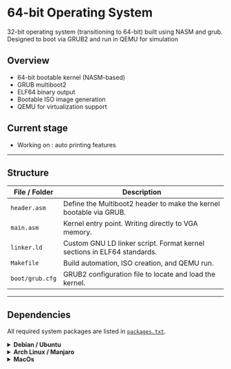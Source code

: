 #  64-bit Operating System

32-bit operating system (transitioning to 64-bit) built using NASM and grub.
Designed to boot via GRUB2 and run in QEMU for simulation


## Overview

- 64-bit bootable kernel (NASM-based)
- GRUB multiboot2 
- ELF64 binary output
- Bootable ISO image generation
- QEMU for virtualization support



## Current stage
- Working on : auto printing features

---

## Structure

| File / Folder     | Description |
|------------------|-------------|
| `header.asm`     | Define the Multiboot2 header to make the kernel bootable via GRUB. |
| `main.asm`       | Kernel entry point. Writing directly to VGA memory. |
| `linker.ld`      | Custom GNU LD linker script. Format kernel sections in ELF64 standards. |
| `Makefile`       | Build automation, ISO creation, and QEMU run. |
| `boot/grub.cfg`  | GRUB2 configuration file to locate and load the kernel. |


---

## Dependencies 

All required system packages are listed in [`packages.txt`](./packages.txt).

<details>
<summary><strong> Debian / Ubuntu</strong></summary>

```bash
sudo xargs -a packages.txt apt install -y
```

</details> <details> <summary><strong> Arch Linux / Manjaro</strong></summary>

```bash
sudo pacman -S --needed $(< packages.txt)
```
</details> <details> <summary><strong> MacOs </strong></summary>

```bash
xargs brew install < packages.txt
```
NOTE: GRUB is not officially supported via Homebrew.
For ISO generation, consider using a Linux VM or Docker container

---

## Build

Enter build environment: 

- Windows(PowerShell): docker run --rm -it -v "C:\Users\<username>\<filepath>\C-OS:/root/env" <buildenv_name>
- MacOS: docker run --rm -it -v /Users/<username>/<filepath>/C-OS:/root/env <buildenv_name>
- Linux: docker run --rm -it -v /home/<username>/<filepath>/C-OS:/root/env <buildenv_name>

Build for x86 architecture: 

- make build-x86_64

NOTE: To leave build environment, type 'exit' in terminal.

Emulate the system using Qemu: 

-  qemu-system-x86_64 -cdrom dist/x86_64/kernel.iso         

Qemu must be added to file path.
 
---